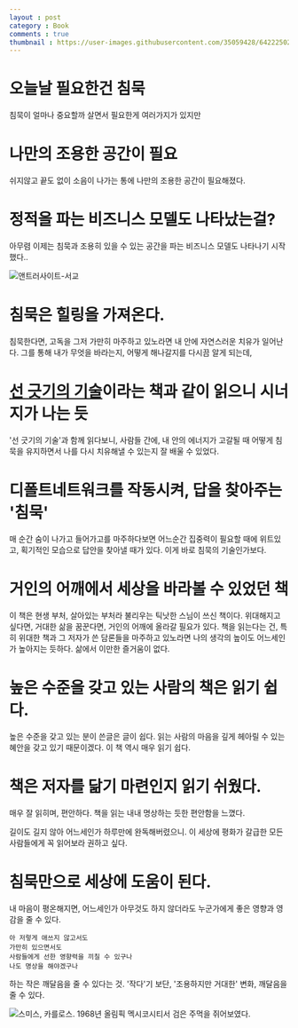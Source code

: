 ```yaml
---
layout : post
category : Book
comments : true
thumbnail : https://user-images.githubusercontent.com/35059428/64222502-e3c91080-cf02-11e9-8f12-7df138276a62.png
---
```


# 오늘날 필요한건 침묵

침묵이 얼마나 중요할까
살면서 필요한게 여러가지가 있지만

# 나만의 조용한 공간이 필요

쉬지않고 끝도 없이 소음이 나가는 통에
나만의 조용한 공간이 필요해졌다.

# 정적을 파는 비즈니스 모델도 나타났는걸?

아무렴 이제는 침묵과 조용히 있을 수 있는 공간을 파는
비즈니스 모델도 나타나기 시작했다..

![앤트러사이트-서교](https://pds.joins.com/news/component/htmlphoto_mmdata/201908/27/8efe784a-ea93-4813-bda7-032168c3ea31.jpg "출처 중앙일보")

# 침묵은 힐링을 가져온다.

침묵한다면, 고독을 그저 가만히 마주하고 있노라면
내 안에 자연스러운 치유가 일어난다.
그를 통해 내가 무엇을 바라는지, 어떻게 해나갈지를 다시끔 알게 되는데,

# [선 긋기의 기술](https://wholesome-sj.github.io/2019-08-25-%EB%A7%88%EC%9D%8C%EC%9D%B4-%EB%A7%91%EC%95%84%EC%A0%B8-%EB%B2%84%EB%A0%B8%EB%8B%A4-%EC%84%A0%EA%B8%8B%EA%B8%B0%EC%9D%98-%EA%B8%B0%EC%88%A0)이라는 책과 같이 읽으니 시너지가 나는 듯

'선 긋기의 기술'과 함께 읽다보니,
사람들 간에, 내 안의 에너지가 고갈될 때
어떻게 침묵을 유지하면서
나를 다시 치유해낼 수 있는지 잘 배울 수 있었다.

# 디폴트네트워크를 작동시켜, 답을 찾아주는 '침묵'

매 순간 숨이 나가고 들어가고를 마주하다보면
어느순간 집중력이 필요할 때에
위트있고, 획기적인 모습으로 답안을 찾아낼 때가 있다.
이게 바로 침묵의 기술인가보다.

# 거인의 어깨에서 세상을 바라볼 수 있었던 책

이 책은 현생 부처, 살아있는 부처라 불리우는 틱낫한 스님이 쓰신 책이다.
위대해지고 싶다면, 거대한 삶을 꿈꾼다면, 거인의 어깨에 올라갈 필요가 있다.
책을 읽는다는 건, 특히 위대한 책과 그 저자가 쓴 담론들을 마주하고 있노라면
나의 생각의 높이도 어느세인가 높아지는 듯하다.
삶에서 이만한 즐거움이 없다.

# 높은 수준을 갖고 있는 사람의 책은 읽기 쉽다.
높은 수준을 갖고 있는 분이 쓴글은
글이 쉽다.
읽는 사람의 마음을 깊게 헤아릴 수 있는 혜안을 갖고 있기 때문이겠다.
이 책 역시 매우 읽기 쉽다.

# 책은 저자를 닮기 마련인지 읽기 쉬웠다. 

매우 잘 읽히며, 편안하다.
책을 읽는 내내
명상하는 듯한 편안함을 느꼈다.

길이도 길지 않아 어느세인가 하루만에 완독해버렸으니.
이 세상에 평화가 갈급한 모든 사람들에게
꼭 읽어보라 권하고 싶다.

# 침묵만으로 세상에 도움이 된다.
내 마음이 평온해지면, 어느세인가
아무것도 하지 않더라도 누군가에게
좋은 영향과 영감을 줄 수 있다.

```
아 저렇게 애쓰지 않고서도
가만히 있으면서도
사람들에게 선한 영향력을 끼칠 수 있구나
나도 명상을 해야겠구나
```

하는 작은 깨달음을 줄 수 있다는 것.
'작다'기 보단, '조용하지만 거대한' 변화, 깨달음을 줄 수 있다.

![스미스, 카를로스. 1968년 올림픽 멕시코시티서 검은 주먹을 쥐어보였다.](https://images-i.jpimedia.uk/imagefetch/c_fill,f_auto,q_auto:eco,w_1475/https://inews.co.uk/wp-content/uploads/2018/10/GettyImages-516309908.jpg "미국 내 흑인 인권 운동에 영향을 끼침")


